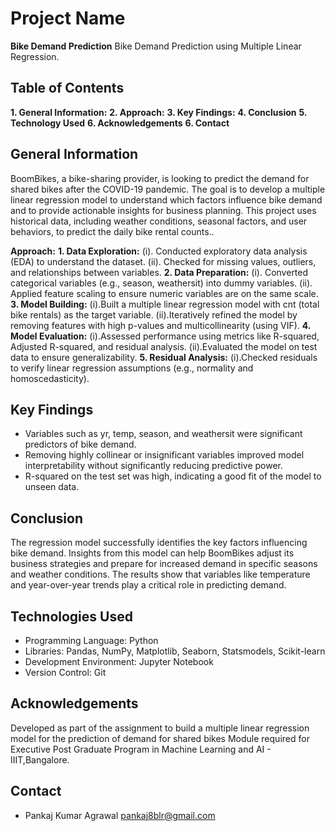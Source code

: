 # Project Name
**Bike Demand Prediction**
Bike Demand Prediction using Multiple Linear Regression.

## Table of Contents
**1. General Information:**
**2. Approach:** 
**3. Key Findings:** 
**4. Conclusion**
**5. Technology Used**
**6. Acknowledgements**
**6. Contact**

## General Information
BoomBikes, a bike-sharing provider, is looking to predict the demand for shared bikes after the COVID-19 pandemic. The goal is to develop a multiple linear regression model to understand which factors influence bike demand and to provide actionable insights for business planning. This project uses historical data, including weather conditions, seasonal factors, and user behaviors, to predict the daily bike rental counts..

**Approach:**
**1. Data Exploration:** 
(i). Conducted exploratory data analysis (EDA) to understand the dataset.
(ii). Checked for missing values, outliers, and relationships between variables.
**2. Data Preparation:** 
(i). Converted categorical variables (e.g., season, weathersit) into dummy variables.
(ii). Applied feature scaling to ensure numeric variables are on the same scale.
**3. Model Building:**
(i).Built a multiple linear regression model with cnt (total bike rentals) as the target variable.
(ii).Iteratively refined the model by removing features with high p-values and multicollinearity (using VIF).
**4. Model Evaluation:**
(i).Assessed performance using metrics like R-squared, Adjusted R-squared, and residual analysis.
(ii).Evaluated the model on test data to ensure generalizability.
**5. Residual Analysis:**
(i).Checked residuals to verify linear regression assumptions (e.g., normality and homoscedasticity).

## Key Findings
- Variables such as yr, temp, season, and weathersit were significant predictors of bike demand.
- Removing highly collinear or insignificant variables improved model interpretability without significantly reducing predictive power.
- R-squared on the test set was high, indicating a good fit of the model to unseen data.

## Conclusion
The regression model successfully identifies the key factors influencing bike demand. Insights from this model can help BoomBikes adjust its business strategies and prepare for increased demand in specific seasons and weather conditions. The results show that variables like temperature and year-over-year trends play a critical role in predicting demand.

## Technologies Used
- Programming Language: Python
- Libraries: Pandas, NumPy, Matplotlib, Seaborn, Statsmodels, Scikit-learn
- Development Environment: Jupyter Notebook
- Version Control: Git

## Acknowledgements
Developed as part of the assignment to build a multiple linear regression model for the prediction of demand for shared bikes Module required for Executive Post Graduate Program in Machine Learning and AI - IIIT,Bangalore.

## Contact
- Pankaj Kumar Agrawal  pankaj8blr@gmail.com

